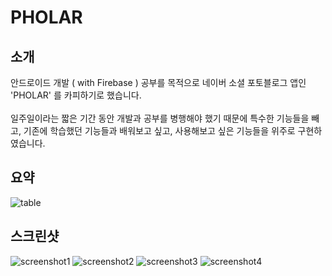 # PHOLAR

## 소개
안드로이드 개발 ( with Firebase ) 공부를 목적으로 네이버 소셜 포토블로그 앱인 'PHOLAR' 를 카피하기로 했습니다.</br></br>
일주일이라는 짧은 기간 동안 개발과 공부를 병행해야 했기 때문에 특수한 기능들을 빼고, 기존에 학습했던 기능들과
배워보고 싶고, 사용해보고 싶은 기능들을 위주로 구현하였습니다.</br>

## 요약
![table]()

## 스크린샷
![screenshot1]()
![screenshot2]()
![screenshot3]()
![screenshot4]()
